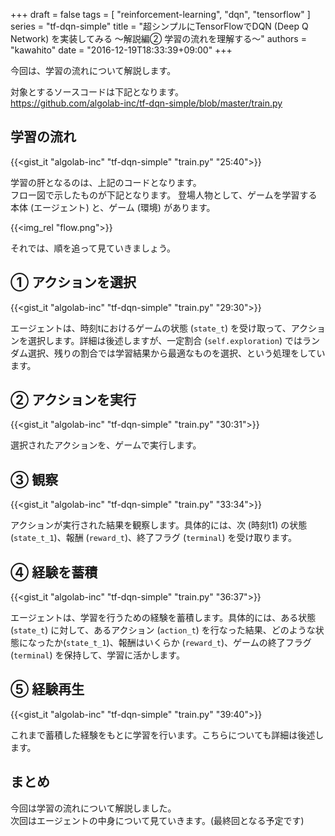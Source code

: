 +++
draft = false
tags = [
  "reinforcement-learning",
  "dqn",
  "tensorflow"
]
series = "tf-dqn-simple"
title = "超シンプルにTensorFlowでDQN (Deep Q Network) を実装してみる 〜解説編②  学習の流れを理解する〜"
authors = "kawahito"
date = "2016-12-19T18:33:39+09:00"
+++

今回は、学習の流れについて解説します。

対象とするソースコードは下記となります。  
https://github.com/algolab-inc/tf-dqn-simple/blob/master/train.py


## 学習の流れ
{{<gist_it "algolab-inc" "tf-dqn-simple" "train.py" "25:40">}}

学習の肝となるのは、上記のコードとなります。  
フロー図で示したものが下記となります。
登場人物として、ゲームを学習する本体 (エージェント) と、ゲーム (環境) があります。

{{<img_rel "flow.png">}}

それでは、順を追って見ていきましょう。

## ① アクションを選択
{{<gist_it "algolab-inc" "tf-dqn-simple" "train.py" "29:30">}}

エージェントは、時刻tにおけるゲームの状態 (`state_t`) を受け取って、アクションを選択します。詳細は後述しますが、一定割合 (`self.exploration`) ではランダム選択、残りの割合では学習結果から最適なものを選択、という処理をしています。

## ② アクションを実行
{{<gist_it "algolab-inc" "tf-dqn-simple" "train.py" "30:31">}}

選択されたアクションを、ゲームで実行します。

## ③  観察
{{<gist_it "algolab-inc" "tf-dqn-simple" "train.py" "33:34">}}

アクションが実行された結果を観察します。具体的には、次 (時刻t1) の状態 (`state_t_1`)、報酬 (`reward_t`)、終了フラグ (`terminal`) を受け取ります。

## ④  経験を蓄積
{{<gist_it "algolab-inc" "tf-dqn-simple" "train.py" "36:37">}}

エージェントは、学習を行うための経験を蓄積します。具体的には、ある状態 (`state_t`) に対して、あるアクション (`action_t`) を行なった結果、どのような状態になったか(`state_t_1`)、報酬はいくらか (`reward_t`)、ゲームの終了フラグ(`terminal`) を保持して、学習に活かします。

## ⑤  経験再生
{{<gist_it "algolab-inc" "tf-dqn-simple" "train.py" "39:40">}}

これまで蓄積した経験をもとに学習を行います。こちらについても詳細は後述します。

## まとめ
今回は学習の流れについて解説しました。  
次回はエージェントの中身について見ていきます。(最終回となる予定です)
